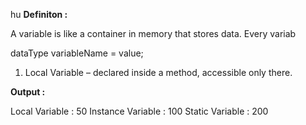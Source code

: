 hu
**Definiton :**

A variable is like a container in memory that stores data.
Every variab

dataType variableName = value;


1) Local Variable – declared inside a method, accessible only there.




**Output :**

Local Variable : 50
Instance Variable : 100
Static Variable : 200

